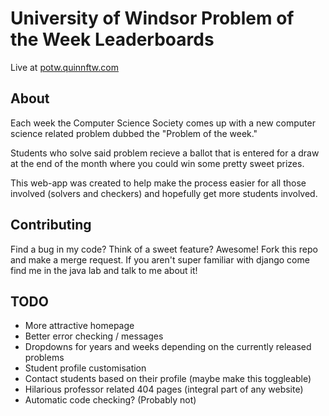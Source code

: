 University of Windsor Problem of the Week Leaderboards
========================================================

Live at [potw.quinnftw.com](http://potw.quinnftw.com)

About
---------

Each week the Computer Science Society comes up with a new computer science related problem dubbed the "Problem of the week."

Students who solve said problem recieve a ballot that is entered for a draw at the end of the month where you could win some pretty sweet prizes.

This web-app was created to help make the process easier for all those involved (solvers and checkers) and hopefully get more students involved.

Contributing
--------------

Find a bug in my code?  Think of a sweet feature? Awesome!  Fork this repo and make a merge request.  If you aren't super familiar with django come find me in the java lab and talk to me about it!

TODO
--------

* More attractive homepage
* Better error checking / messages
* Dropdowns for years and weeks depending on the currently released problems
* Student profile customisation
* Contact students based on their profile (maybe make this toggleable)
* Hilarious professor related 404 pages (integral part of any website)
* Automatic code checking? (Probably not)
